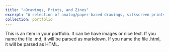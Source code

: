 ```yaml
---
title: "✍️Drawings, Prints, and Zines"
excerpt: "A selection of analog/paper-based drawings, silkscreen prints, and zines that I have created.<br/><img src='/images/bibendum_crop.png' height='500'/><img src='/images/bibendum_crop.png' height='500'/> <br/><img src='/images/tomb-raider.jpg' width='900'/>"
collection: portfolio
---
```


This is an item in your portfolio. It can be have images or nice text. If you name the file .md, it will be parsed as markdown. If you name the file .html, it will be parsed as HTML. 

